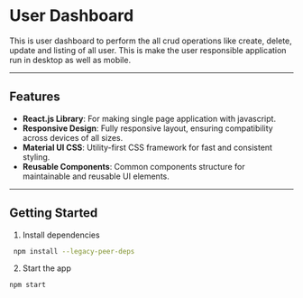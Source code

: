 # User Dashboard

This is user dashboard to perform the all crud operations like create, delete, update and listing of all user. This is make the user responsible application run in desktop as well as mobile.

---

## Features

- **React.js Library**: For making single page application with javascript.
- **Responsive Design**: Fully responsive layout, ensuring compatibility across devices of all sizes.
- **Material UI CSS**: Utility-first CSS framework for fast and consistent styling.
- **Reusable Components**: Common components structure for maintainable and reusable UI elements.

---

## Getting Started

1.  Install dependencies

```bash
 npm install --legacy-peer-deps
```

2. Start the app

```bash
npm start
```
